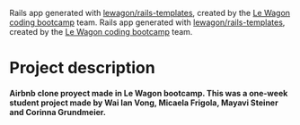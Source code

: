 Rails app generated with [lewagon/rails-templates](https://github.com/lewagon/rails-templates), created by the [Le Wagon coding bootcamp](https://www.lewagon.com) team.
Rails app generated with [lewagon/rails-templates](https://github.com/lewagon/rails-templates), created by the [Le Wagon coding bootcamp](https://www.lewagon.com) team.
# Project description
#### Airbnb clone proyect made in Le Wagon bootcamp. This was a one-week student project made by Wai Ian Vong, Micaela Frigola, Mayavi Steiner and Corinna Grundmeier.



